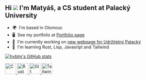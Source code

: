 ## Hi ![](https://user-images.githubusercontent.com/18350557/176309783-0785949b-9127-417c-8b55-ab5a4333674e.gif) I'm Matyáš, a CS student at Palacký University

* 🌍  I'm based in Olomouc
* 🖥️  See my portfolio at [Portfolio page](http://hyblm.dev)
* 🚀  I'm currently working on [new webpage for Udržitelný Palacký](http://udrzitelny.vercel.app)
* 🧠  I'm learning Rust, Lisp, Javasript and Tailwind

<a href="http://www.github.com/hyblm"><img src="https://github-readme-stats.vercel.app/api?username=hyblm&show_icons=true&hide=&count_private=true&title_color=a855f7&text_color=ffffff&icon_color=a855f7&bg_color=1c1917&hide_border=true&show_icons=true" alt="hyblm's GitHub stats" /></a>

<p align="left">
<a href="https://docs.microsoft.com/en-us/cpp/?view=msvc-170" target="_blank" rel="noreferrer"><img src="https://raw.githubusercontent.com/danielcranney/readme-generator/main/public/icons/skills/c-colored.svg" width="36" height="36" alt="C" /> </a>
<a href="https://www.rust-lang.org/" target="_blank" rel="noreferrer"><img src="https://raw.githubusercontent.com/danielcranney/readme-generator/main/public/icons/skills/rust-colored.svg" width="36" height="36" alt="Rust" /> </a>
<a href="https://git-scm.com/" target="_blank" rel="noreferrer"><img src="https://raw.githubusercontent.com/danielcranney/readme-generator/main/public/icons/skills/git-colored.svg" width="36" height="36" alt="Git" /> </a>
<a href="https://tailwindcss.com/" target="_blank" rel="noreferrer"><img src="https://raw.githubusercontent.com/danielcranney/readme-generator/main/public/icons/skills/tailwindcss-colored.svg" width="36" height="36" alt="TailwindCSS" /></a></p>
